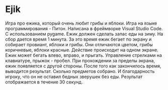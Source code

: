 # Ejik
Игра про ежика, который очень любит грибы и яблоки.
Игра на языке программирования - Питон.
Написана в фреймворке Visual Studio Code.
С использованием pygame.
Ежик должен сделать запас еды на зиму. 
На сбор дается время 1 минута.
За это время ежик бегает по экрану и собирает провиант, яблоки и грибы. Они отличаются цветом, грибы коричневые, яблоки красные.
Действие происходит на одном экране. Ежик может бегать влево, вправо, и прыгать.
Управление стрелками на клавиатуре, прыжок - пробел.
При прохождении за пределы экрана, ежик появляется с другой стороны.
После того как закончилось время, выводится результат. Сколько предметов собрано. И благодарность игроку, что он не оставил бедных зверушек без еды. Результат отображается в течение 30 секунд.

